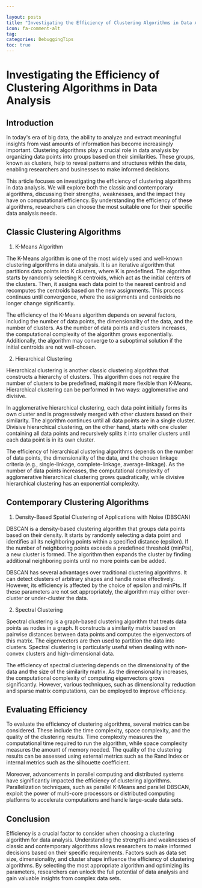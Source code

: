 ```yaml
---

layout: posts
title: "Investigating the Efficiency of Clustering Algorithms in Data Analysis"
icon: fa-comment-alt
tag:      
categories: DebuggingTips
toc: true
---
```




# Investigating the Efficiency of Clustering Algorithms in Data Analysis

## Introduction

In today's era of big data, the ability to analyze and extract meaningful insights from vast amounts of information has become increasingly important. Clustering algorithms play a crucial role in data analysis by organizing data points into groups based on their similarities. These groups, known as clusters, help to reveal patterns and structures within the data, enabling researchers and businesses to make informed decisions.

This article focuses on investigating the efficiency of clustering algorithms in data analysis. We will explore both the classic and contemporary algorithms, discussing their strengths, weaknesses, and the impact they have on computational efficiency. By understanding the efficiency of these algorithms, researchers can choose the most suitable one for their specific data analysis needs.

## Classic Clustering Algorithms

1. K-Means Algorithm

The K-Means algorithm is one of the most widely used and well-known clustering algorithms in data analysis. It is an iterative algorithm that partitions data points into K clusters, where K is predefined. The algorithm starts by randomly selecting K centroids, which act as the initial centers of the clusters. Then, it assigns each data point to the nearest centroid and recomputes the centroids based on the new assignments. This process continues until convergence, where the assignments and centroids no longer change significantly.

The efficiency of the K-Means algorithm depends on several factors, including the number of data points, the dimensionality of the data, and the number of clusters. As the number of data points and clusters increases, the computational complexity of the algorithm grows exponentially. Additionally, the algorithm may converge to a suboptimal solution if the initial centroids are not well-chosen.

2. Hierarchical Clustering

Hierarchical clustering is another classic clustering algorithm that constructs a hierarchy of clusters. This algorithm does not require the number of clusters to be predefined, making it more flexible than K-Means. Hierarchical clustering can be performed in two ways: agglomerative and divisive.

In agglomerative hierarchical clustering, each data point initially forms its own cluster and is progressively merged with other clusters based on their similarity. The algorithm continues until all data points are in a single cluster. Divisive hierarchical clustering, on the other hand, starts with one cluster containing all data points and recursively splits it into smaller clusters until each data point is in its own cluster.

The efficiency of hierarchical clustering algorithms depends on the number of data points, the dimensionality of the data, and the chosen linkage criteria (e.g., single-linkage, complete-linkage, average-linkage). As the number of data points increases, the computational complexity of agglomerative hierarchical clustering grows quadratically, while divisive hierarchical clustering has an exponential complexity.

## Contemporary Clustering Algorithms

1. Density-Based Spatial Clustering of Applications with Noise (DBSCAN)

DBSCAN is a density-based clustering algorithm that groups data points based on their density. It starts by randomly selecting a data point and identifies all its neighboring points within a specified distance (epsilon). If the number of neighboring points exceeds a predefined threshold (minPts), a new cluster is formed. The algorithm then expands the cluster by finding additional neighboring points until no more points can be added.

DBSCAN has several advantages over traditional clustering algorithms. It can detect clusters of arbitrary shapes and handle noise effectively. However, its efficiency is affected by the choice of epsilon and minPts. If these parameters are not set appropriately, the algorithm may either over-cluster or under-cluster the data.

2. Spectral Clustering

Spectral clustering is a graph-based clustering algorithm that treats data points as nodes in a graph. It constructs a similarity matrix based on pairwise distances between data points and computes the eigenvectors of this matrix. The eigenvectors are then used to partition the data into clusters. Spectral clustering is particularly useful when dealing with non-convex clusters and high-dimensional data.

The efficiency of spectral clustering depends on the dimensionality of the data and the size of the similarity matrix. As the dimensionality increases, the computational complexity of computing eigenvectors grows significantly. However, various techniques, such as dimensionality reduction and sparse matrix computations, can be employed to improve efficiency.

## Evaluating Efficiency

To evaluate the efficiency of clustering algorithms, several metrics can be considered. These include the time complexity, space complexity, and the quality of the clustering results. Time complexity measures the computational time required to run the algorithm, while space complexity measures the amount of memory needed. The quality of the clustering results can be assessed using external metrics such as the Rand Index or internal metrics such as the silhouette coefficient.

Moreover, advancements in parallel computing and distributed systems have significantly impacted the efficiency of clustering algorithms. Parallelization techniques, such as parallel K-Means and parallel DBSCAN, exploit the power of multi-core processors or distributed computing platforms to accelerate computations and handle large-scale data sets.

## Conclusion

Efficiency is a crucial factor to consider when choosing a clustering algorithm for data analysis. Understanding the strengths and weaknesses of classic and contemporary algorithms allows researchers to make informed decisions based on their specific requirements. Factors such as data set size, dimensionality, and cluster shape influence the efficiency of clustering algorithms. By selecting the most appropriate algorithm and optimizing its parameters, researchers can unlock the full potential of data analysis and gain valuable insights from complex data sets.